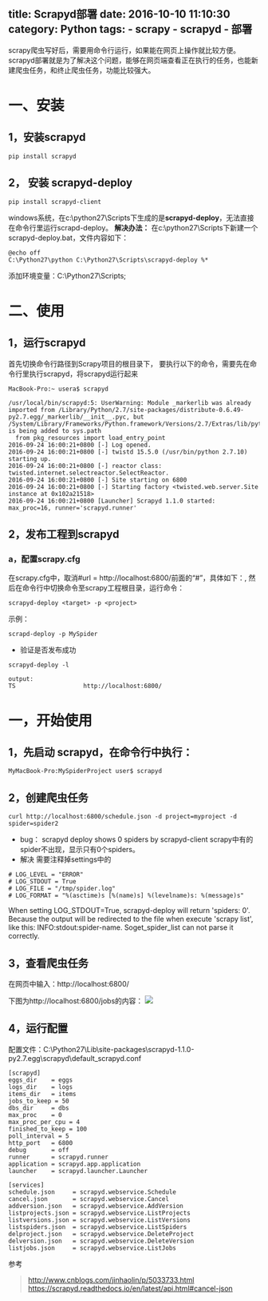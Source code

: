 title: Scrapyd部署
date: 2016-10-10 11:10:30
category: Python
tags:
	- scrapy
	- scrapyd
	- 部署
---
scrapy爬虫写好后，需要用命令行运行，如果能在网页上操作就比较方便。scrapyd部署就是为了解决这个问题，能够在网页端查看正在执行的任务，也能新建爬虫任务，和终止爬虫任务，功能比较强大。

# 一、安装

## 1，安装scrapyd
```
pip install scrapyd
```

## 2， 安装 scrapyd-deploy
<!-- more -->
```
pip install scrapyd-client
```
windows系统，在c:\\python27\Scripts下生成的是**scrapyd-deploy**，无法直接在命令行里运行scrapd-deploy。
**解决办法：**
在c:\\python27\Scripts下新建一个scrapyd-deploy.bat，文件内容如下：
```
@echo off
C:\Python27\python C:\Python27\Scripts\scrapyd-deploy %*
```
添加环境变量：C:\Python27\Scripts;


# 二、使用

## 1，运行scrapyd
首先切换命令行路径到Scrapy项目的根目录下，
要执行以下的命令，需要先在命令行里执行scrapyd，将scrapyd运行起来

```
MacBook-Pro:~ usera$ scrapyd

/usr/local/bin/scrapyd:5: UserWarning: Module _markerlib was already imported from /Library/Python/2.7/site-packages/distribute-0.6.49-py2.7.egg/_markerlib/__init__.pyc, but /System/Library/Frameworks/Python.framework/Versions/2.7/Extras/lib/python is being added to sys.path
  from pkg_resources import load_entry_point
2016-09-24 16:00:21+0800 [-] Log opened.
2016-09-24 16:00:21+0800 [-] twistd 15.5.0 (/usr/bin/python 2.7.10) starting up.
2016-09-24 16:00:21+0800 [-] reactor class: twisted.internet.selectreactor.SelectReactor.
2016-09-24 16:00:21+0800 [-] Site starting on 6800
2016-09-24 16:00:21+0800 [-] Starting factory <twisted.web.server.Site instance at 0x102a21518>
2016-09-24 16:00:21+0800 [Launcher] Scrapyd 1.1.0 started: max_proc=16, runner='scrapyd.runner'
```
## 2，发布工程到scrapyd
### a，配置scrapy.cfg
在scrapy.cfg中，取消#url = http://localhost:6800/前面的“#”，具体如下：,
然后在命令行中切换命令至scrapy工程根目录，运行命令：
```
scrapyd-deploy <target> -p <project>
```
示例：
```
scrapd-deploy -p MySpider
```


* 验证是否发布成功

```
scrapyd-deploy -l

output:
TS                   http://localhost:6800/
```

# 一，开始使用
## 1，先启动 scrapyd，在命令行中执行：

```
MyMacBook-Pro:MySpiderProject user$ scrapyd
```
## 2，创建爬虫任务
```
curl http://localhost:6800/schedule.json -d project=myproject -d spider=spider2
```

* bug：
scrapyd deploy shows 0 spiders by scrapyd-client
scrapy中有的spider不出现，显示只有0个spiders。
* 解决
需要注释掉settings中的
```
# LOG_LEVEL = "ERROR"
# LOG_STDOUT = True
# LOG_FILE = "/tmp/spider.log"
# LOG_FORMAT = "%(asctime)s [%(name)s] %(levelname)s: %(message)s"
```
When setting LOG_STDOUT=True, scrapyd-deploy will return 'spiders: 0'. Because the output will be redirected to the file when execute 'scrapy list', like this: INFO:stdout:spider-name. Soget_spider_list can not parse it correctly.


## 3，查看爬虫任务
在网页中输入：http://localhost:6800/

下图为http://localhost:6800/jobs的内容：
![](http://7xo67b.com1.z0.glb.clouddn.com/2016-10-10/scrapyd.png)

## 4，运行配置
配置文件：C:\Python27\Lib\site-packages\scrapyd-1.1.0-py2.7.egg\scrapyd\default_scrapyd.conf

```
[scrapyd]
eggs_dir    = eggs
logs_dir    = logs
items_dir   = items
jobs_to_keep = 50
dbs_dir     = dbs
max_proc    = 0
max_proc_per_cpu = 4
finished_to_keep = 100
poll_interval = 5
http_port   = 6800
debug       = off
runner      = scrapyd.runner
application = scrapyd.app.application
launcher    = scrapyd.launcher.Launcher

[services]
schedule.json     = scrapyd.webservice.Schedule
cancel.json       = scrapyd.webservice.Cancel
addversion.json   = scrapyd.webservice.AddVersion
listprojects.json = scrapyd.webservice.ListProjects
listversions.json = scrapyd.webservice.ListVersions
listspiders.json  = scrapyd.webservice.ListSpiders
delproject.json   = scrapyd.webservice.DeleteProject
delversion.json   = scrapyd.webservice.DeleteVersion
listjobs.json     = scrapyd.webservice.ListJobs
```

参考
> http://www.cnblogs.com/jinhaolin/p/5033733.html
> https://scrapyd.readthedocs.io/en/latest/api.html#cancel-json

